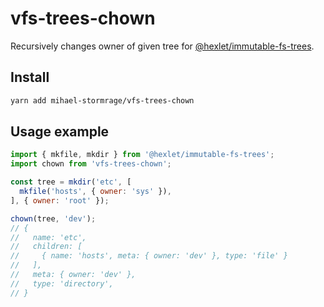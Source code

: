 # vfs-trees-chown
Recursively changes owner of given tree for [@hexlet/immutable-fs-trees](https://github.com/hexlet-components/js-immutable-fs-trees).

## Install
```sh
yarn add mihael-stormrage/vfs-trees-chown
```

## Usage example
```js
import { mkfile, mkdir } from '@hexlet/immutable-fs-trees';
import chown from 'vfs-trees-chown';

const tree = mkdir('etc', [
  mkfile('hosts', { owner: 'sys' }),
], { owner: 'root' });

chown(tree, 'dev');
// {
//   name: 'etc',
//   children: [
//     { name: 'hosts', meta: { owner: 'dev' }, type: 'file' }
//   ],
//   meta: { owner: 'dev' },
//   type: 'directory',
// }
```
